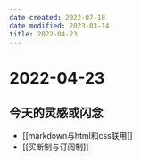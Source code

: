 ```yaml
---
date created: 2022-07-18
date modified: 2023-03-14
title: 2022-04-23
---
```


# 2022-04-23

## 今天的灵感或闪念

- [[markdown与html和css联用]]
- [[买断制与订阅制]]
